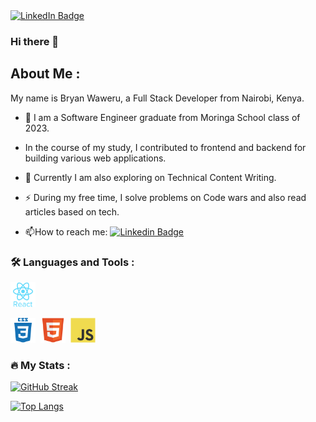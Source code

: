 <div id="badges">
  <a href="https://www.linkedin.com/in/bryan-waweru-5084bb263/">
    <img src="https://img.shields.io/badge/LinkedIn-blue?style=for-the-badge&logo=linkedin&logoColor=white" alt="LinkedIn Badge"/>
  </a>
</div>


### Hi there 👋

## About Me :
My name is Bryan Waweru, a Full Stack Developer from Nairobi, Kenya.

- 🔭 I am a Software Engineer graduate from Moringa School class of 2023.
  
- In the course of my study, I contributed to frontend and backend for building various web applications.

- 🌱 Currently I am also exploring on Technical Content Writing.

- ⚡ During my free time, I solve problems on Code wars and also read articles based on tech.

- :mailbox:How to reach me: [![Linkedin Badge](https://img.shields.io/badge/-kakbar-blue?style=flat&logo=Linkedin&logoColor=white)](https://www.linkedin.com/in/bryan-waweru-5084bb263/)


### :hammer_and_wrench: Languages and Tools :

<div>

  <img src="https://github.com/devicons/devicon/blob/master/icons/react/react-original-wordmark.svg" title="React" alt="React" width="40" height="40"/>&nbsp;

  <img src="https://github.com/devicons/devicon/blob/master/icons/css3/css3-plain-wordmark.svg"  title="CSS3" alt="CSS" width="40" height="40"/>&nbsp;
  <img src="https://github.com/devicons/devicon/blob/master/icons/html5/html5-original.svg" title="HTML5" alt="HTML" width="40" height="40"/>&nbsp;
  <img src="https://github.com/devicons/devicon/blob/master/icons/javascript/javascript-original.svg" title="JavaScript" alt="JavaScript" width="40" height="40"/>&nbsp;
  
</div>


### :fire: My Stats :
[![GitHub Streak](http://github-readme-streak-stats.herokuapp.com?user=Bwaweru12345&theme=dark&background=000000)](https://git.io/streak-stats)

[![Top Langs](https://github-readme-stats.vercel.app/api/top-langs/?username=Bwaweru12345&layout=compact&theme=vision-friendly-dark)](https://github.com/anuraghazra/github-readme-stats)




<!-- 

**Bwaweru12345/Bwaweru12345** is a ✨ _special_ ✨ repository because its `README.md` (this file) appears on your GitHub profile.

Here are some ideas to get you started:

- 🔭 I’m currently working on ...
- 🌱 I’m currently learning ...
- 👯 I’m looking to collaborate on ...
- 🤔 I’m looking for help with ...
- 💬 Ask me about ...
- 📫 How to reach me: ...
- 😄 Pronouns: ...
- ⚡ Fun fact: ...



-->
